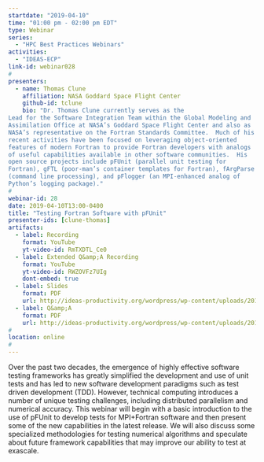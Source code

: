 ```yaml
---
startdate: "2019-04-10"
time: "01:00 pm - 02:00 pm EDT"
type: Webinar
series:
  - "HPC Best Practices Webinars"
activities:
  - "IDEAS-ECP"
link-id: webinar028
#
presenters:
  - name: Thomas Clune
    affiliation: NASA Goddard Space Flight Center
    github-id: tclune
    bio: "Dr. Thomas Clune currently serves as the
Lead for the Software Integration Team within the Global Modeling and
Assimilation Office at NASA’s Goddard Space Flight Center and also as
NASA’s representative on the Fortran Standards Committee.  Much of his
recent activities have been focused on leveraging object-oriented
features of modern Fortran to provide Fortran developers with analogs
of useful capabilities available in other software communities.  His
open source projects include pFUnit (parallel unit testing for
Fortran), gFTL (poor-man’s container templates for Fortran), fArgParse
(command line processing), and pFlogger (an MPI-enhanced analog of
Python’s logging package)."
#
webinar-id: 28
date: 2019-04-10T13:00-0400
title: "Testing Fortran Software with pFUnit"
presenter-ids: [clune-thomas]
artifacts:
  - label: Recording
    format: YouTube
    yt-video-id: RmTXDTL_Ce0
  - label: Extended Q&amp;A Recording
    format: YouTube
    yt-video-id: RWZOVFz7UIg
    dont-embed: true
  - label: Slides
    format: PDF
    url: http://ideas-productivity.org/wordpress/wp-content/uploads/2019/04/webinar028-pfunit.pdf
  - label: Q&amp;A
    format: PDF
    url: http://ideas-productivity.org/wordpress/wp-content/uploads/2019/04/webinar028-pfunit-qa.pdf
#
location: online
#
---
```

Over the past two decades, the emergence of highly effective software
testing frameworks has greatly simplified the development and use of
unit tests and has led to new software development paradigms such as
test driven development (TDD). However, technical computing introduces
a number of unique testing challenges, including distributed
parallelism and numerical accuracy. This webinar will begin with a
basic introduction to the use of pFUnit to develop tests for
MPI+Fortran software and then present some of the new capabilities in
the latest release. We will also discuss some specialized
methodologies for testing numerical algorithms and speculate about
future framework capabilities that may improve our ability to test at
exascale.
